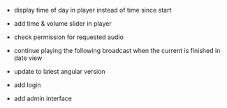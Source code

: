 * display time of day in player instead of time since start
* add time & volume slider in player
* check permission for requested audio
* continue playing the following broadcast when the current is finished in date view
* update to latest angular version

* add login
* add admin interface
